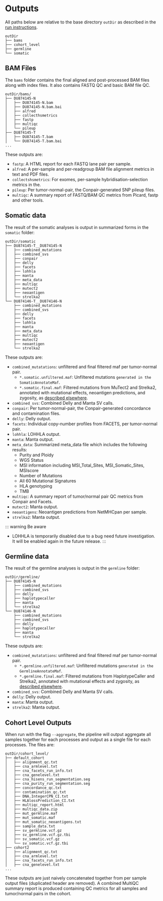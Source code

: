 # Outputs

All paths below are relative to the base directory `outDir` as described in the [run instructions](running-the-pipeline.md).
```shell
outDir
├── bams
├── cohort_level
├── germline
└── somatic
```

## BAM Files 

The `bams` folder contains the final aligned and post-processed BAM files along with index files.
It also contains FASTQ QC and basic BAM file QC.
```shell
outDir/bams/
├── DU874145-N
│   ├── DU874145-N.bam
│   ├── DU874145-N.bam.bai
│   ├── alfred
│   ├── collecthsmetrics
│   ├── fastp
│   ├── multiqc
│   └── pileup
├── DU874145-T
│   ├── DU874145-T.bam
│   └── DU874145-T.bam.bai
...
```

These outputs are:
- `fastp`: A HTML report for each FASTQ lane pair per sample.
- `alfred`: A per-sample and per-readgroup BAM file alignment metrics in text and PDF files.
- `collectshsmetrics`: For exomes, per-sample hybridisation-selection metrics in the.
- `pileup`: Per tumor-normal-pair, the Conpair-generated SNP pileup files.
- `multiqc`: A summary report of FASTQ/BAM QC metrics from Picard, fastp and other tools. 

## Somatic data

The result of the somatic analyses is output in summarized forms in the `somatic` folder: 

```shell
outDir/somatic
├── DU874145-T__DU874145-N
│   ├── combined_mutations
│   ├── combined_svs
│   ├── conpair
│   ├── delly
│   ├── facets
│   ├── lohhla
│   ├── manta
│   ├── meta_data
│   ├── multiqc
│   ├── mutect2
│   ├── neoantigen
│   └── strelka2
└── DU874146-T__DU874146-N
    ├── combined_mutations
    ├── combined_svs
    ├── delly
    ├── facets
    ├── lohhla
    ├── manta
    ├── meta_data
    ├── multiqc
    ├── mutect2
    ├── neoantigen
    └── strelka2
```

These outputs are:
- `combined_mutatations`: unfiltered and final filtered maf per tumor-normal pair.
  - `*.somatic.unfiltered.maf`: Unfiltered mutations `generated in the SomaticAnnotateMaf`.
  - `*.somatic.final.maf`: Filtered mutations from MuTect2 and Strelka2, annotated with mutational effects, neoantigen predictions, and zygosity, as [described elsewhere](variant-annotation-and-filtering.md#somatic-snvs-and-indels).
- `combined_svs`: Combined Delly and Manta SV calls.
- `conpair`: Per tumor-normal-pair, the Conpair-generated concordance and contamination files.
- `delly`: Delly output.
- `facets`: Individual copy-number profiles from FACETS, per tumor-normal pair.
- `lohhla`: LOHHLA output.
- `manta`: Manta output.
- `meta_data`: Summarized meta_data file which includes the following results:
  - Purity and Ploidy
  - WGS Status
  - MSI information including MSI_Total_Sites, MSI_Somatic_Sites, MSIscore
  - Number of Mutations
  - All 60 Mutational Signatures
  - HLA genotyping
  - TMB
- `multiqc`: A summary report of tumor/normal pair QC metrics from Conpair and Facets.
- `mutect2`: Manta output.
- `neoantigens`: Neoantigen predictions from NetMHCpan per sample.
- `strelka2`: Manta output.

::: warning Be aware
* LOHHLA is temporarily disabled due to a bug need future investigation. It will be enabled again in the future release.
:::

## Germline data

The result of the germline analyses is output in the `germline` folder:

```shell
outDir/germline/
├── DU874145-N
│   ├── combined_mutations
│   ├── combined_svs
│   ├── delly
│   ├── haplotypecaller
│   ├── manta
│   └── strelka2
└── DU874146-N
    ├── combined_mutations
    ├── combined_svs
    ├── delly
    ├── haplotypecaller
    ├── manta
    └── strelka2
```

These outputs are:
- `combined_mutatations`: unfiltered and final filtered maf per tumor-normal pair.
  - `*.germline.unfiltered.maf`: Unfiltered mutations `generated in the GermlineAnnotateMaf`.
  - `*.germline.final.maf`: Filtered mutations from HaplotypeCaller and Strelka2, annotated with mutational effects and zygosity, as [described elsewhere](variant-annotation-and-filtering.md#germline-snvs-and-indels).
- `combined_svs`: Combined Delly and Manta SV calls.
- `delly`: Delly output.
- `manta`: Manta output.
- `strelka2`: Manta output.

## Cohort Level Outputs

When run with the flag `--aggregate`, the pipeline will output aggregate all samples together for each processes and output as a single file for each processes. The files are:

```shell
outDir/cohort_level/
├── default_cohort
│   ├── alignment_qc.txt
│   ├── cna_armlevel.txt
│   ├── cna_facets_run_info.txt
│   ├── cna_genelevel.txt
│   ├── cna_hisens_run_segmentation.seg
│   ├── cna_purity_run_segmentation.seg
│   ├── concordance_qc.txt
│   ├── contamination_qc.txt
│   ├── DNA.IntegerCPN_CI.txt
│   ├── HLAlossPrediction_CI.txt
│   ├── multiqc_report.html
│   ├── multiqc_data.zip
│   ├── mut_germline.maf
│   ├── mut_somatic.maf
│   ├── mut_somatic_neoantigens.txt
│   ├── sample_data.txt
│   ├── sv_germline.vcf.gz
│   ├── sv_germline.vcf.gz.tbi
│   ├── sv_somatic.vcf.gz
│   └── sv_somatic.vcf.gz.tbi
├── cohort2
│   ├── alignment_qc.txt
│   ├── cna_armlevel.txt
│   ├── cna_facets_run_info.txt
│   ├── cna_genelevel.txt
...
```

These outputs are just naively concatenated together from per sample output files (duplicated header are removed). A combined MultiQC summary report is produced containing QC metrics for all samples and tumor/normal pairs in the cohort.
